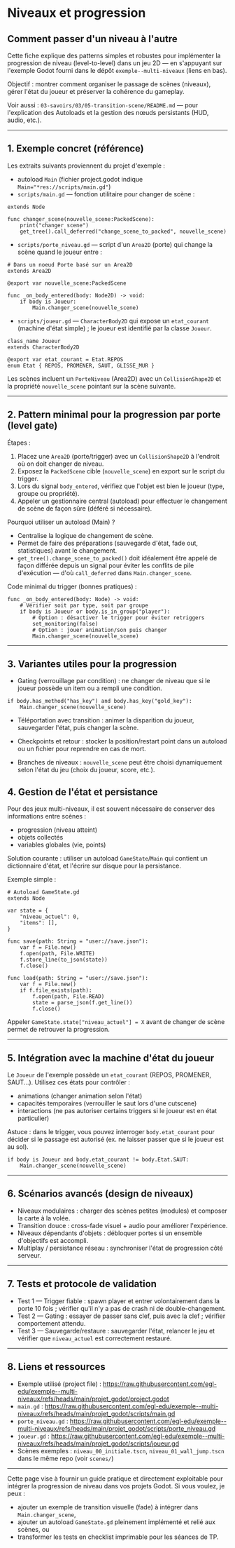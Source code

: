 # Niveaux et progression

## Comment passer d'un niveau à l'autre
Cette fiche explique des patterns simples et robustes pour implémenter la progression de niveau (level-to-level) dans un jeu 2D — en s'appuyant sur l'exemple Godot fourni dans le dépôt `exemple--multi-niveaux` (liens en bas).


Objectif : montrer comment organiser le passage de scènes (niveaux), gérer l'état du joueur et préserver la cohérence du gameplay.

Voir aussi : `03-savoirs/03/05-transition-scene/README.md` — pour l'explication des Autoloads et la gestion des nœuds persistants (HUD, audio, etc.).

---

## 1. Exemple concret (référence)
Les extraits suivants proviennent du projet d'exemple :

- autoload `Main` (fichier project.godot indique `Main="*res://scripts/main.gd"`)
- `scripts/main.gd` — fonction utilitaire pour changer de scène :

```gdscript
extends Node

func changer_scene(nouvelle_scene:PackedScene):
	print("changer scene")
	get_tree().call_deferred("change_scene_to_packed", nouvelle_scene)
```

- `scripts/porte_niveau.gd` — script d'un `Area2D` (porte) qui change la scène quand le joueur entre :

```gdscript
# Dans un noeud Porte basé sur un Area2D
extends Area2D

@export var nouvelle_scene:PackedScene

func _on_body_entered(body: Node2D) -> void:
	if body is Joueur:
		Main.changer_scene(nouvelle_scene)
```

- `scripts/joueur.gd` — `CharacterBody2D` qui expose un `etat_courant` (machine d'état simple) ; le joueur est identifié par la classe `Joueur`.

```gdscript
class_name Joueur
extends CharacterBody2D

@export var etat_courant = Etat.REPOS
enum Etat { REPOS, PROMENER, SAUT, GLISSE_MUR }
```

Les scènes incluent un `PorteNiveau` (Area2D) avec un `CollisionShape2D` et la propriété `nouvelle_scene` pointant sur la scène suivante.

---

## 2. Pattern minimal pour la progression par porte (level gate)
Étapes :

1. Placez une `Area2D` (porte/trigger) avec un `CollisionShape2D` à l'endroit où on doit changer de niveau.
2. Exposez la `PackedScene` cible (`nouvelle_scene`) en export sur le script du trigger.
3. Lors du signal `body_entered`, vérifiez que l'objet est bien le joueur (type, groupe ou propriété).
4. Appeler un gestionnaire central (autoload) pour effectuer le changement de scène de façon sûre (déféré si nécessaire).

Pourquoi utiliser un autoload (Main) ?
- Centralise la logique de changement de scène.
- Permet de faire des préparations (sauvegarde d'état, fade out, statistiques) avant le changement.
- `get_tree().change_scene_to_packed()` doit idéalement être appelé de façon différée depuis un signal pour éviter les conflits de pile d'exécution — d'où `call_deferred` dans `Main.changer_scene`.

Code minimal du trigger (bonnes pratiques) :

```gdscript
func _on_body_entered(body: Node) -> void:
	# Vérifier soit par type, soit par groupe
	if body is Joueur or body.is_in_group("player"):
		# Option : désactiver le trigger pour éviter retriggers
		set_monitoring(false)
		# Option : jouer animation/son puis changer
		Main.changer_scene(nouvelle_scene)
```

---

## 3. Variantes utiles pour la progression

- Gating (verrouillage par condition) : ne changer de niveau que si le joueur possède un item ou a rempli une condition.

```gdscript
if body.has_method("has_key") and body.has_key("gold_key"):
	Main.changer_scene(nouvelle_scene)
```

- Téléportation avec transition : animer la disparition du joueur, sauvegarder l'état, puis changer la scène.

- Checkpoints et retour : stocker la position/restart point dans un autoload ou un fichier pour reprendre en cas de mort.

- Branches de niveaux : `nouvelle_scene` peut être choisi dynamiquement selon l'état du jeu (choix du joueur, score, etc.).

## 4. Gestion de l'état et persistance

Pour des jeux multi-niveaux, il est souvent nécessaire de conserver des informations entre scènes :

- progression (niveau atteint)
- objets collectés
- variables globales (vie, points)

Solution courante : utiliser un autoload `GameState`/`Main` qui contient un dictionnaire d'état, et l'écrire sur disque pour la persistance.

Exemple simple :

```gdscript
# Autoload GameState.gd
extends Node

var state = {
	"niveau_actuel": 0,
	"items": [],
}

func save(path: String = "user://save.json"):
	var f = File.new()
	f.open(path, File.WRITE)
	f.store_line(to_json(state))
	f.close()

func load(path: String = "user://save.json"):
	var f = File.new()
	if f.file_exists(path):
		f.open(path, File.READ)
		state = parse_json(f.get_line())
		f.close()
```

Appeler `GameState.state["niveau_actuel"] = X` avant de changer de scène permet de retrouver la progression.

---

## 5. Intégration avec la machine d'état du joueur

Le `Joueur` de l'exemple possède un `etat_courant` (REPOS, PROMENER, SAUT...). Utilisez ces états pour contrôler :

- animations (changer animation selon l'état)
- capacités temporaires (verrouiller le saut lors d'une cutscene)
- interactions (ne pas autoriser certains triggers si le joueur est en état particulier)

Astuce : dans le trigger, vous pouvez interroger `body.etat_courant` pour décider si le passage est autorisé (ex. ne laisser passer que si le joueur est au sol).

```gdscript
if body is Joueur and body.etat_courant != body.Etat.SAUT:
	Main.changer_scene(nouvelle_scene)
```

---

## 6. Scénarios avancés (design de niveaux)

- Niveaux modulaires : charger des scènes petites (modules) et composer la carte à la volée.
- Transition douce : cross-fade visuel + audio pour améliorer l'expérience.
- Niveaux dépendants d'objets : débloquer portes si un ensemble d'objectifs est accompli.
- Multiplay / persistance réseau : synchroniser l'état de progression côté serveur.

---

## 7. Tests et protocole de validation

- Test 1 — Trigger fiable : spawn player et entrer volontairement dans la porte 10 fois ; vérifier qu'il n'y a pas de crash ni de double-changement.
- Test 2 — Gating : essayer de passer sans clef, puis avec la clef ; vérifier comportement attendu.
- Test 3 — Sauvegarde/restaure : sauvegarder l'état, relancer le jeu et vérifier que `niveau_actuel` est correctement restauré.

---

## 8. Liens et ressources

- Exemple utilisé (project file) : https://raw.githubusercontent.com/egl-edu/exemple--multi-niveaux/refs/heads/main/projet_godot/project.godot
- `main.gd` : https://raw.githubusercontent.com/egl-edu/exemple--multi-niveaux/refs/heads/main/projet_godot/scripts/main.gd
- `porte_niveau.gd` : https://raw.githubusercontent.com/egl-edu/exemple--multi-niveaux/refs/heads/main/projet_godot/scripts/porte_niveau.gd
- `joueur.gd` : https://raw.githubusercontent.com/egl-edu/exemple--multi-niveaux/refs/heads/main/projet_godot/scripts/joueur.gd
- Scènes exemples : `niveau_00_initiale.tscn`, `niveau_01_wall_jump.tscn` dans le même repo (voir `scenes/`)

---

Cette page vise à fournir un guide pratique et directement exploitable pour intégrer la progression de niveau dans vos projets Godot. Si vous voulez, je peux :

- ajouter un exemple de transition visuelle (fade) à intégrer dans `Main.changer_scene`,
- ajouter un autoload `GameState.gd` pleinement implémenté et relié aux scènes, ou
- transformer les tests en checklist imprimable pour les séances de TP.

```

